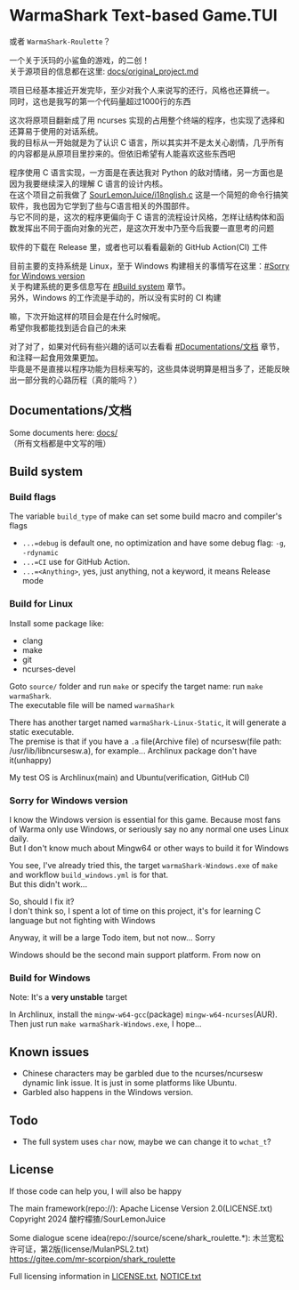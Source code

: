 # WarmaShark Text-based Game.TUI

或者 `WarmaShark-Roulette`？

一个关于沃玛的小鲨鱼的游戏，的二创！\
关于源项目的信息都在这里: [docs/original_project.md](docs/original_project.md)

项目已经基本接近开发完毕，至少对我个人来说写的还行，风格也还算统一。\
同时，这也是我写的第一个代码量超过1000行的东西

这次将原项目翻新成了用 ncurses 实现的占用整个终端的程序，也实现了选择和还算易于使用的对话系统。\
我的目标从一开始就是为了认识 C 语言，所以其实并不是太关心剧情，几乎所有的内容都是从原项目里抄来的。但依旧希望有人能喜欢这些东西吧

程序使用 C 语言实现，一方面是在表达我对 Python 的敌对情绪，另一方面也是因为我要继续深入的理解 C 语言的设计内核。\
在这个项目之前我做了 [SourLemonJuice/i18nglish.c](https://github.com/SourLemonJuice/i18nglish.c) 这是一个简短的命令行搞笑软件，我也因为它学到了些与C语言相关的外围部件。\
与它不同的是，这次的程序更偏向于 C 语言的流程设计风格，怎样让结构体和函数发挥出不同于面向对象的光芒，是这次开发中乃至今后我要一直思考的问题

软件的下载在 Release 里，或者也可以看看最新的 GitHub Action(CI) 工件

目前主要的支持系统是 Linux，至于 Windows 构建相关的事情写在这里：[#Sorry for Windows version](#sorry-for-windows-version)\
关于构建系统的更多信息写在 [#Build system](#build-system) 章节。\
另外，Windows 的工作流是手动的，所以没有实时的 CI 构建

嘛，下次开始这样的项目会是在什么时候呢。\
希望你我都能找到适合自己的未来

对了对了，如果对代码有些兴趣的话可以去看看 [#Documentations/文档](#documentations文档) 章节，和注释一起食用效果更加。\
毕竟是不是直接以程序功能为目标来写的，这些具体说明算是相当多了，还能反映出一部分我的心路历程（真的能吗？）

## Documentations/文档

Some documents here: [docs/](docs/)\
（所有文档都是中文写的哦）

## Build system

### Build flags

The variable `build_type` of make can set some build macro and compiler's flags

- `...=debug` is default one, no optimization and have some debug flag: `-g`, `-rdynamic`
- `...=CI` use for GitHub Action.
- `...=<Anything>`, yes, just anything, not a keyword, it means Release mode

### Build for Linux

Install some package like:

- clang
- make
- git
- ncurses-devel

Goto `source/` folder and run `make` or specify the target name: run `make warmaShark`.\
The executable file will be named `warmaShark`

There has another target named `warmaShark-Linux-Static`, it will generate a static executable.\
The premise is that if you have a `.a` file(Archive file) of ncursesw(file path: /usr/lib/libncursesw.a), for example... Archlinux package don't have it(unhappy)

My test OS is Archlinux(main) and Ubuntu(verification, GitHub CI)

### Sorry for Windows version

I know the Windows version is essential for this game. Because most fans of Warma only use Windows, or seriously say no any normal one uses Linux daily.\
But I don't know much about Mingw64 or other ways to build it for Windows

You see, I've already tried this, the target `warmaShark-Windows.exe` of `make` and workflow `build_windows.yml` is for that.\
But this didn't work...

So, should I fix it?\
I don't think so, I spent a lot of time on this project, it's for learning C language but not fighting with Windows

Anyway, it will be a large Todo item, but not now... Sorry

Windows should be the second main support platform. From now on

### Build for Windows

Note: It's a **very unstable** target

In Archlinux, install the `mingw-w64-gcc`(package) `mingw-w64-ncurses`(AUR).\
Then just run `make warmaShark-Windows.exe`, I hope...

## Known issues

- Chinese characters may be garbled due to the ncurses/ncursesw dynamic link issue. It is just in some platforms like Ubuntu.
- Garbled also happens in the Windows version.

## Todo

- The full system uses `char` now, maybe we can change it to `wchat_t`?

## License

If those code can help you, I will also be happy

The main framework(repo://): Apache License Version 2.0(LICENSE.txt)\
Copyright 2024 酸柠檬猹/SourLemonJuice

Some dialogue scene idea(repo://source/scene/shark_roulette.*): 木兰宽松许可证，第2版(license/MulanPSL2.txt)\
<https://gitee.com/mr-scorpion/shark_roulette>

Full licensing information in [LICENSE.txt](LICENSE.txt), [NOTICE.txt](NOTICE.txt)

